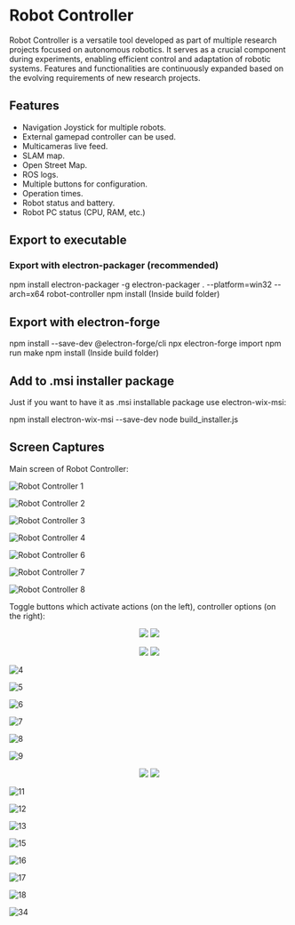 # Robot Controller

Robot Controller is a versatile tool developed as part of multiple research projects focused on autonomous robotics. It serves as a crucial component during experiments, enabling efficient control and adaptation of robotic systems. Features and functionalities are continuously expanded based on the evolving requirements of new research projects.

## Features

* Navigation Joystick for multiple robots.
* External gamepad controller can be used.
* Multicameras live feed.
* SLAM map.
* Open Street Map.
* ROS logs.
* Multiple buttons for configuration.
* Operation times.
* Robot status and battery.
* Robot PC status (CPU, RAM, etc.)

## Export to executable

### Export with electron-packager (recommended)

npm install electron-packager -g
electron-packager . --platform=win32 --arch=x64 robot-controller
npm install (Inside build folder)

## Export with electron-forge

npm install --save-dev @electron-forge/cli
npx electron-forge import
npm run make
npm install (Inside build folder)

## Add to .msi installer package

Just if you want to have it as .msi installable package use electron-wix-msi:

npm install electron-wix-msi --save-dev
node build_installer.js

## Screen Captures

Main screen of Robot Controller:

![Robot Controller 1](../screen-captures/controller/1.png)

![Robot Controller 2](../screen-captures/controller/20.png)

![Robot Controller 3](../screen-captures/controller/21.png)

![Robot Controller 4](../screen-captures/controller/22.png)

![Robot Controller 6](../screen-captures/controller/31.png)

![Robot Controller 7](../screen-captures/controller/32.png)

![Robot Controller 8](../screen-captures/controller/33.png)

Toggle buttons which activate actions (on the left), controller options (on the right):

<p align="center">
  <img src="../screen-captures/controller/2.png">
  <img src="../screen-captures/controller/3.png">
</p>

<p align="center">
  <img src="../screen-captures/controller/14.png">
  <img src="../screen-captures/controller/19.png">
</p>

![4](../screen-captures/controller/4.png)

![5](../screen-captures/controller/5.png)

![6](../screen-captures/controller/6.png)

![7](../screen-captures/controller/7.png)

![8](../screen-captures/controller/8.png)

![9](../screen-captures/controller/9.png)

<p align="center">
  <img src="../screen-captures/controller/23.png">
  <img src="../screen-captures/controller/10.png">
</p>

![11](../screen-captures/controller/11.png)

![12](../screen-captures/controller/12.png)

![13](../screen-captures/controller/13.png)

![15](../screen-captures/controller/15.png)

![16](../screen-captures/controller/16.png)

![17](../screen-captures/controller/17.png)

![18](../screen-captures/controller/18.png)

![34](../screen-captures/controller/34.jpg)